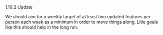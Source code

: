 1.10.2 Update

We should aim for a weekly target of at least two updated features per person each week as a minimum in order to move things along. Litle goals like this should help in the long run.
